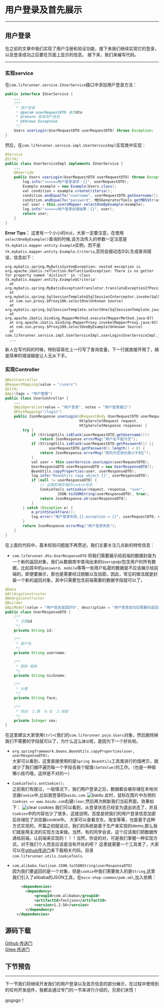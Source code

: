 # 用户登录及首先展示

---

## 用户登录

在之前的文章中我们实现了用户注册和验证功能，接下来我们继续实现它的登录，以及登录成功之后要在页面上显示的信息。
接下来，我们来编写代码。

---

### 实现service

在`com.liferunner.service.IUserService`接口中添加用户登录方法：

```java
public interface IUserService {
    ...
    /**
     * 用户登录
     * @param userRequestDTO 请求dto
     * @return 登录用户信息
     * @throws Exception
     */
    Users userLogin(UserRequestDTO userRequestDTO) throws Exception;
}
```

然后，在`com.liferunner.service.impl.UserServiceImpl`实现类中实现：

```java
@Service
@Slf4j
public class UserServiceImpl implements IUserService {
    ...
    @Override
    public Users userLogin(UserRequestDTO userRequestDTO) throws Exception {
        log.info("======用户登录请求：{}", userRequestDTO);
        Example example = new Example(Users.class);
        val condition = example.createCriteria();
        condition.andEqualTo("username", userRequestDTO.getUsername());
        condition.andEqualTo("password", MD5GeneratorTools.getMD5Str(userRequestDTO.getPassword()));
        val user = this.usersMapper.selectOneByExample(example);
        log.info("======用户登录处理结果：{}", user);
        return user;
    }
}
```

**Error Tips：**
这里有一个小小的`坑点`，大家一定要注意，在使用`selectOneByExample()`查询的时候,该方法传入的参数一定注意是`tk.mybatis.mapper.entity.Example`实例，而不是`tk.mybatis.mapper.entity.Example.Criteria`,否则会报动态SQL生成查询错误，信息如下：

```shell
org.mybatis.spring.MyBatisSystemException: nested exception is org.apache.ibatis.reflection.ReflectionException: There is no getter for property named 'distinct' in 'class tk.mybatis.mapper.entity.Example$Criteria'
  at org.mybatis.spring.MyBatisExceptionTranslator.translateExceptionIfPossible(MyBatisExceptionTranslator.java:92)
  at org.mybatis.spring.SqlSessionTemplate$SqlSessionInterceptor.invoke(SqlSessionTemplate.java:440)
  at com.sun.proxy.$Proxy106.selectOne(Unknown Source)
  at org.mybatis.spring.SqlSessionTemplate.selectOne(SqlSessionTemplate.java:159)
  at org.apache.ibatis.binding.MapperMethod.execute(MapperMethod.java:87)
  at org.apache.ibatis.binding.MapperProxy.invoke(MapperProxy.java:93)
  at com.sun.proxy.$Proxy109.selectOneByExample(Unknown Source)
  at com.liferunner.service.impl.UserServiceImpl.userLogin(UserServiceImpl.java:80)
  ...
```

新人在写代码的时候，特别容易在上一行写了查询变量，下一行就直接开用了，越是简单的错误越是让人无从下手。

### 实现Controller

```java
@RestController
@RequestMapping(value = "/users")
@Slf4j
@Api(tags = "用户管理")
public class UserController {
    ...
    @ApiOperation(value = "用户登录", notes = "用户登录接口")
    @PostMapping("/login")
    public JsonResponse userLogin(@RequestBody UserRequestDTO userRequestDTO,
                                  HttpServletRequest request,
                                  HttpServletResponse response) {
        try {
            if (StringUtils.isBlank(userRequestDTO.getUsername()))
                return JsonResponse.errorMsg("用户名不能为空");
            if (StringUtils.isBlank(userRequestDTO.getPassword()) ||
                    userRequestDTO.getPassword().length() < 8) {
                return JsonResponse.errorMsg("密码为空或长度小于8位");
            }
            val user = this.userService.userLogin(userRequestDTO);
            UserResponseDTO userResponseDTO = new UserResponseDTO();
            BeanUtils.copyProperties(user, userResponseDTO);
            log.info("BeanUtils copy object {}", userResponseDTO);
            if (null != userResponseDTO) {
                // 设置前端存储的cookie信息
                CookieTools.setCookie(request, response, "user",
                        JSON.toJSONString(userResponseDTO), true);
                return JsonResponse.ok(userResponseDTO);
            }
        } catch (Exception e) {
            e.printStackTrace();
            log.error("用户登录失败,{},exception = {}", userRequestDTO, e.getMessage());
        }
        return JsonResponse.errorMsg("用户登录失败");
    }
}
```

在上面的代码中，基本校验问题就不再赘述，我们主要关注几点新的特性信息：

- `com.liferunner.dto.UserResponseDTO` 将我们需要展示给前端的数据封装为一个新的返回对象，我们从数据库中查询出来的`Users`pojo包含用户的所有数据，比如其中的`password`、`mobile`等等一些用户私密的数据是不应该展示给前端的，即便要展示，那也是需要经过脱敏以及加密。因此，常见的做法就是封装一个新的返回对象，其中只需要包含前端需要的数据字段就可以了。

```java
@Data
@AllArgsConstructor
@NoArgsConstructor
@Builder
@ApiModel(value = "用户信息返回DTO", description = "用户登录成功后需要的返回对象")
public class UserResponseDTO {
    /**
     * 主键id
     */
    private String id;

    /**
     * 用户名
     */
    private String username;

    /**
     * 昵称 昵称
     */
    private String nickname;

    /**
     * 头像
     */
    private String face;

    /**
     * 性别  1:男  0:女  2:保密
     */
    private Integer sex;
}
```

在这里建议大家使用`Ctrl+C`我们的`com.liferunner.pojo.Users`对象，然后删除掉我们不需要的字段就可以了，为什么这么`建议`呢，是因为下一个好处啦。

- `org.springframework.beans.BeanUtils.copyProperties(user, userResponseDTO);`  
  大家可以看到，这里直接使用的是`Spring BeanUtils`工具类进行的值拷贝，就减少了我们循环遍历每一个字段去挨个赋值`(SetValue)`的工作。（也是一种偷懒小技巧哦，这样是不对的～）

- `CookieTools.setCookie();`  
  之前我们有提过，一般情况下，我们用户登录之后，数据都会被存储在本地浏览器`Cookie`中,比如我登录的`baidu.com`:
  ![baidu](https://i.loli.net/2019/11/08/oef8glcCK1qVtRX.png)
此时，鼠标在图片中左侧的`Cookies => www.baidu.com`右键`clear`,然后再次刷新我们当前界面，效果如下：
![clear cookies](https://i.loli.net/2019/11/08/Ncmtvad94YEkRTP.png)
我们可以看到，从登录状态已经变为退出状态了，并且`Cookies`中的内容也少了很多，这就说明，百度是把我们的用户登录信息加密后存储在了浏览器cookie中。
大家可以查看京东，淘宝等等，也是基于这种方式实现的，开篇之初就说过，我们的系统是基于生产来实现的demo,那么我们就是用主流的实现方法来做。当然，有的同学会说，这个应该我们把数据传递给前端，让前端来实现的！！！当然，你说的对，可是我们掌握一种实现方式，对于我们个人而言应该是没有坏处的吧？
这里就需要一个工具类了，大家可以在[github传送门](https://github.com/Isaac-Zhang/expensive-shop)来下载相关代码。目录`com.liferunner.utils.CookieTools`.

- `com.alibaba.fastjson.JSON.toJSONString(userResponseDTO)`  
  因为我们要返回的是一个对象，但是`cookie`中我们需要放入的是`String`,这里我们引入了alibaba的JSON工具，在`mscx-shop-common/pom.xml`,加入依赖：

  ```xml
      <dependencies>
        <dependency>
            <groupId>com.alibaba</groupId>
            <artifactId>fastjson</artifactId>
            <version>1.2.56</version>
        </dependency>
    </dependencies>
  ```

## 源码下载

[Github 传送门](https://github.com/Isaac-Zhang/expensive-shop)  
[Gitee 传送门](https://gitee.com/IsaacZhang/expensive-shop)

## 下节预告

---

下一节我们将继续开发我们的用户登录以及首页信息的部分展示，在过程中使用到的任何开发组件，我都会通过专门的一节来进行介绍的，兄弟们末慌！

gogogo！
